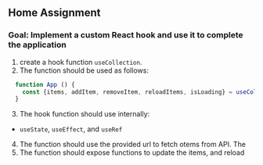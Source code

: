 ## Home Assignment

### Goal: Implement a custom React hook and use it to complete the application

1. create a hook function `useCollection`.
2. The function should be used as follows:

```javascript 
  function App () {
    const {items, addItem, removeItem, reloadItems, isLoading} = useCollection('https://link-to-todos')
  } 

```

3. The hook function should use internally:
 - `useState`, `useEffect`, and `useRef`

4. The function should use the provided url to fetch otems from API. The
5. The function should expose functions to update the items, and reload
